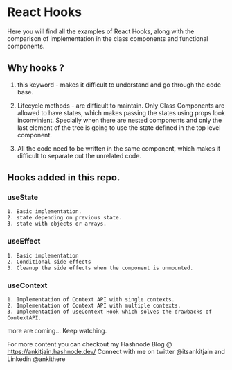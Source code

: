 # React Hooks

Here you will find all the examples of React Hooks, along with the comparison of implementation in the class components and functional components.

## Why hooks ?
1. this keyword - makes it difficult to understand and go through the code base.

2. Lifecycle methods - are difficult to maintain. Only Class Components are allowed to have states, which makes passing the states using props look inconvinient. Specially when there are nested components and only the last element of the tree is going to use the state defined in the top level component. 

3. All the code need to be written in the same component, which makes it difficult to separate out the unrelated code. 

## Hooks added in this repo. 

### useState
    1. Basic implementation.
    2. state depending on previous state.
    3. state with objects or arrays. 

### useEffect
    1. Basic implementation
    2. Conditional side effects
    3. Cleanup the side effects when the component is unmounted.

### useContext
    1. Implementation of Context API with single contexts.
    2. Implementation of Context API with multiple contexts.
    3. Implementation of useContext Hook which solves the drawbacks of ContextAPI. 

more are coming... Keep watching. 

For more content you can checkout my Hashnode Blog @ https://ankitjain.hashnode.dev/
Connect with me on twitter @itsankitjain and Linkedin @ankithere

